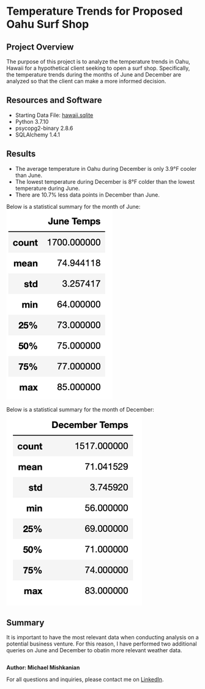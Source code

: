 # Temperature Trends for Proposed Oahu Surf Shop

## Project Overview
The purpose of this project is to analyze the temperature trends in Oahu, Hawaii for a hypothetical client seeking to open a surf shop. Specifically, the temperature trends during the months of June and December are analyzed so that the client can make a more informed decision.

## Resources and Software

- Starting Data File: [hawaii.sqlite](https://github.com/Mishkanian/surfs_up/blob/main/hawaii.sqlite)
- Python 3.7.10
- psycopg2-binary 2.8.6
- SQLAlchemy 1.4.1

## Results

- The average temperature in Oahu during December is only 3.9°F cooler than June.
- The lowest temperature during December is 8°F colder than the lowest temperature during June.
- There are 10.7% less data points in December than June.

Below is a statistical summary for the month of June:  
![june_temp](https://github.com/Mishkanian/surfs_up/blob/main/Resources/june_temp.png)

Below is a statistical summary for the month of December:  
![december_temp](https://github.com/Mishkanian/surfs_up/blob/main/Resources/december_temp.png)

## Summary

It is important to have the most relevant data when conducting analysis on a potential business venture. For this reason, I have performed two additional queries on June and December to obatin more relevant weather data.
```

```

**Author: Michael Mishkanian**  

For all questions and inquiries, please contact me on [LinkedIn](https://www.linkedin.com/in/michaelmishkanian/).
